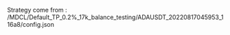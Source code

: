 Strategy come from : /MDCL/Default_TP_0.2%_17k_balance_testing/ADAUSDT_20220817045953_116a8/config.json